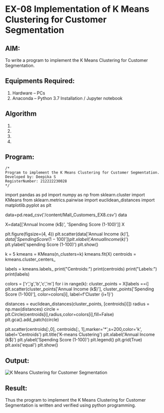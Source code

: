 # EX-08 Implementation of K Means Clustering for Customer Segmentation

## AIM:
To write a program to implement the K Means Clustering for Customer Segmentation.

## Equipments Required:
1. Hardware – PCs
2. Anaconda – Python 3.7 Installation / Jupyter notebook

## Algorithm
1. 
2. 
3. 
4. 

## Program:
```
/*
Program to implement the K Means Clustering for Customer Segmentation.
Developed by: Deepika S
RegisterNumber: 212222230028 
*/
```
import pandas as pd
import numpy as np
from sklearn.cluster import KMeans
from sklearn.metrics.pairwise import euclidean_distances
import matplotlib.pyplot as plt

data=pd.read_csv('/content/Mall_Customers_EX8.csv')
data

X=data[['Annual Income (k$)', 'Spending Score (1-100)']]
X

plt.figure(figsize=(4, 4))
plt.scatter(data['Annual Income (k$)'],data['Spending Score (1-100)'])
plt.xlabel('Annual Income (k$)')
plt.ylabel('spending Score (1-100)')
plt.show()

k = 5
kmeans = KMeans(n_clusters=k)
kmeans.fit(X)
centroids = kmeans.cluster_centers_

labels = kmeans.labels_
print("Centroids:")
print(centroids)
print("Labels:")
print(labels)

colors = ['r','g','b','c','m']
for i in range(k):
  cluster_points = X[labels ==i]
  plt.scatter(cluster_points['Annual Income (k$)'], cluster_points['Spending Score (1-100)'],
              color=colors[i], label=f'Cluster {i+1}')

  distances = euclidean_distances(cluster_points, [centroids[i]])
  radius = np.max(distances)
  circle = plt.Circle(centroids[i],radius,color=colors[i],fill=False)
  plt.gca().add_patch(circle)
  
plt.scatter(centroids[:,0], centroids[:, 1],marker='*',s=200,color='k', label='Centroids')
plt.title('K-means Clustering')
plt.xlabel('Annual Income (k$)')
plt.ylabel('Spending Score (1-100)')
plt.legend()
plt.grid(True)
plt.axis('equal')
plt.show()

## Output:
![K Means Clustering for Customer Segmentation](sam.png)


## Result:
Thus the program to implement the K Means Clustering for Customer Segmentation is written and verified using python programming.
